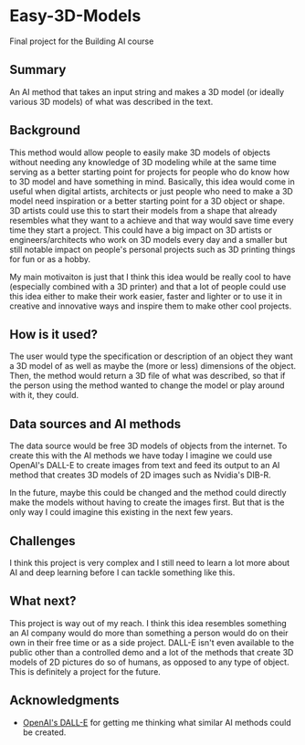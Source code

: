 # Easy-3D-Models

Final project for the Building AI course

## Summary

An AI method that takes an input string and makes a 3D model (or ideally various 3D models) of what was described in the text.


## Background
This method would allow people to easily make 3D models of objects without needing any knowledge of 3D modeling while at the same time serving as a better starting point for projects for people who do know how to 3D model and have something in mind.
Basically, this idea would come in useful when digital artists, architects or just people who need to make a 3D model need inspiration or a better starting point for a 3D object or shape. 3D artists could use this to start their models from a shape that already resembles what they want to a achieve and that way would save time every time they start a project. 
This could have a big impact on 3D artists or engineers/architects who work on 3D models every day and a smaller but still notable impact on people's personal projects such as 3D printing things for fun or as a hobby.

My main motivaiton is just that I think this idea would be really cool to have (especially combined with a 3D printer) and that a lot of people could use this idea either to make their work easier, faster and lighter or to use it in creative and innovative ways and inspire them to make other cool projects.

## How is it used?
The user would type the specification or description of an object they want a 3D model of as well as maybe the (more or less) dimensions of the object. Then, the method would return a 3D file of what was described, so that if the person using the method wanted to change the model or play around with it, they could.

## Data sources and AI methods
The data source would be free 3D models of objects from the internet. To create this with the AI methods we have today I imagine we could use OpenAI's DALL-E to create images from text and feed its output to an AI method that creates 3D models of 2D images such as Nvidia's DIB-R.

In the future, maybe this could be changed and the method could directly make the models without having to create the images first. But that is the only way I could imagine this existing in the next few years.

## Challenges
I think this project is very complex and I still need to learn a lot more about AI and deep learning before I can tackle something like this.

## What next?
This project is way out of my reach. I think this idea resembles something an AI company would do more than something a person would do on their own in their free time or as a side project. DALL-E isn't even available to the public other than a controlled demo and a lot of the methods that create 3D models of 2D pictures do so of humans, as opposed to any type of object. This is definitely a project for the future.


## Acknowledgments

* [OpenAI's DALL-E](https://openai.com/blog/dall-e/) for getting me thinking what similar AI methods could be created.
